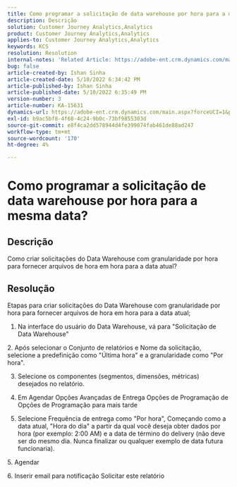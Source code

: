 ```yaml
---
title: Como programar a solicitação de data warehouse por hora para a mesma data?
description: Descrição
solution: Customer Journey Analytics,Analytics
product: Customer Journey Analytics,Analytics
applies-to: Customer Journey Analytics,Analytics
keywords: KCS
resolution: Resolution
internal-notes: 'Related Article: https://adobe-ent.crm.dynamics.com/main.aspx?appid=c8f3a4cd-a068-e911-a957-000d3a34e00b&pagetype=entityrecord&etn=knowledgearticle&id=b5d08a45-cea0-ea11-a812-000d3a303484'
bug: false
article-created-by: Ishan Sinha
article-created-date: 5/10/2022 6:34:42 PM
article-published-by: Ishan Sinha
article-published-date: 5/10/2022 6:35:49 PM
version-number: 3
article-number: KA-15631
dynamics-url: https://adobe-ent.crm.dynamics.com/main.aspx?forceUCI=1&pagetype=entityrecord&etn=knowledgearticle&id=90ec1ddb-8fd0-ec11-a7b5-0022480a8753
exl-id: b9ac5bf8-4f68-4c24-9b0c-73bf9855303d
source-git-commit: e8f4ca2dd578944d4fe399074fab461de88ad247
workflow-type: tm+mt
source-wordcount: '170'
ht-degree: 4%

---
```


# Como programar a solicitação de data warehouse por hora para a mesma data?

## Descrição


Como criar solicitações do Data Warehouse com granularidade por hora para fornecer arquivos de hora em hora para a data atual?


## Resolução


Etapas para criar solicitações do Data Warehouse com granularidade por hora para fornecer arquivos de hora em hora para a data atual;

1. Na interface do usuário do Data Warehouse, vá para &quot;Solicitação de Data Warehouse&quot;

2. Após selecionar o Conjunto de relatórios e Nome da solicitação, selecione a predefinição como &quot;Última hora&quot; e a granularidade como &quot;Por hora&quot;.

3. Selecione os componentes (segmentos, dimensões, métricas) desejados no relatório.

3. Em Agendar Opções Avançadas de Entrega Opções de Programação de Opções de Programação para mais tarde

4. Selecione Frequência de entrega como &quot;Por hora&quot;, Começando como a data atual, &quot;Hora do dia&quot; a partir da qual você deseja obter dados por hora (por exemplo: 2:00 AM) e a data de término do delivery (não deve ser do mesmo dia. Nunca finalizar ou qualquer exemplo de data futura funcionaria).

5. Agendar

6. Inserir email para notificação Solicitar este relatório
